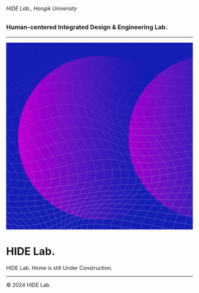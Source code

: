 ###### HIDE Lab., Hongik University
### Human-centered Integrated Design & Engineering Lab.
---

![HIDE Lab. Logo](../assets/images/240307-HIDE-Lab-logo.png)
# HIDE Lab.



HIDE Lab. Home is still Under Construction.

---
© 2024 HIDE Lab.
